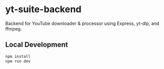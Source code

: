 # yt-suite-backend

Backend for YouTube downloader & processor using Express, yt-dlp, and ffmpeg.

## Local Development

```bash
npm install
npm run dev